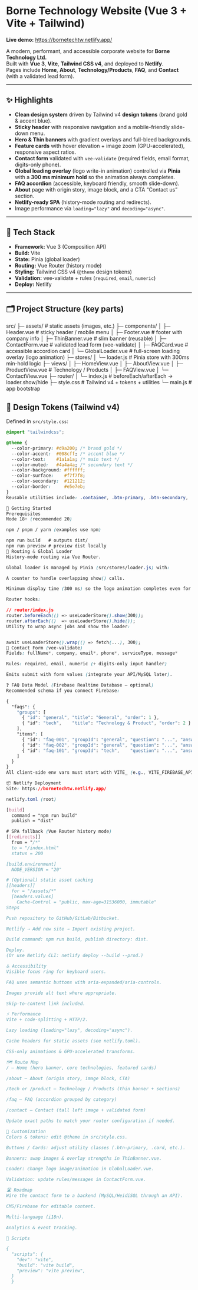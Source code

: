 # Borne Technology Website (Vue 3 + Vite + Tailwind)

**Live demo:** https://bornetechtw.netlify.app/

A modern, performant, and accessible corporate website for **Borne Technology Ltd.**  
Built with **Vue 3**, **Vite**, **Tailwind CSS v4**, and deployed to **Netlify**.  
Pages include **Home**, **About**, **Technology/Products**, **FAQ**, and **Contact** (with a validated lead form).

---

## ✨ Highlights

- **Clean design system** driven by Tailwind v4 **design tokens** (brand gold & accent blue).
- **Sticky header** with responsive navigation and a mobile-friendly slide-down menu.
- **Hero & Thin banners** with gradient overlays and full-bleed backgrounds.
- **Feature cards** with hover elevation + image zoom (GPU-accelerated), responsive aspect ratios.
- **Contact form** validated with `vee-validate` (required fields, email format, digits-only phone).
- **Global loading overlay** (logo write-in animation) controlled via **Pinia** with a **300 ms minimum hold** so the animation always completes.
- **FAQ accordion** (accessible, keyboard friendly, smooth slide-down).
- **About** page with origin story, image block, and a CTA “Contact us” section.
- **Netlify-ready SPA** (history-mode routing and redirects).
- Image performance via `loading="lazy"` and `decoding="async"`.

---

## 🧱 Tech Stack

- **Framework:** Vue 3 (Composition API)
- **Build:** Vite
- **State:** Pinia (global loader)
- **Routing:** Vue Router (history mode)
- **Styling:** Tailwind CSS v4 (`@theme` design tokens)
- **Validation:** vee-validate + rules (`required`, `email`, `numeric`)
- **Deploy:** Netlify

---

## 🗂️ Project Structure (key parts)

src/
├─ assets/ # static assets (images, etc.)
├─ components/
│ ├─ Header.vue # sticky header / mobile menu
│ ├─ Footer.vue # footer with company info
│ ├─ ThinBanner.vue # slim banner (reusable)
│ ├─ ContactForm.vue # validated lead form (vee-validate)
│ ├─ FAQCard.vue # accessible accordion card
│ └─ GlobalLoader.vue # full-screen loading overlay (logo animation)
├─ stores/
│ └─ loader.js # Pinia store with 300ms min-hold logic
├─ views/
│ ├─ HomeView.vue
│ ├─ AboutView.vue
│ ├─ ProductView.vue # Technology / Products
│ ├─ FAQView.vue
│ └─ ContactView.vue
├─ router/
│ └─ index.js # beforeEach/afterEach → loader.show/hide
├─ style.css # Tailwind v4 + tokens + utilities
└─ main.js # app bootstrap

## 🎨 Design Tokens (Tailwind v4)

Defined in `src/style.css`:

```css
@import "tailwindcss";

@theme {
  --color-primary: #d9a200; /* brand gold */
  --color-accent:  #008cff; /* accent blue */
  --color-text:    #1a1a1a; /* main text */
  --color-muted:   #4a4a4a; /* secondary text */
  --color-background: #ffffff;
  --color-surface:    #f7f7f8;
  --color-secondary:  #121212;
  --color-border:     #e5e7eb;
}
Reusable utilities include: .container, .btn-primary, .btn-secondary, .input, .card, .section-title, .section-subtle, and loader animation classes (pure Tailwind utilities).

🚀 Getting Started
Prerequisites
Node 18+ (recommended 20)

npm / pnpm / yarn (examples use npm)

npm run build   # outputs dist/
npm run preview # preview dist locally
🔁 Routing & Global Loader
History-mode routing via Vue Router.

Global loader is managed by Pinia (src/stores/loader.js) with:

A counter to handle overlapping show() calls.

Minimum display time (300 ms) so the logo animation completes even for instant navigations.

Router hooks:

// router/index.js
router.beforeEach(() => useLoaderStore().show(300));
router.afterEach(()  => useLoaderStore().hide());
Utility to wrap async jobs and show the loader:


await useLoaderStore().wrap(() => fetch(...), 300);
📩 Contact Form (vee-validate)
Fields: fullName*, company, email*, phone*, serviceType, message*

Rules: required, email, numeric (+ digits-only input handler)

Emits submit with form values (integrate your API/MySQL later).

❓ FAQ Data Model (Firebase Realtime Database – optional)
Recommended schema if you connect Firebase:

{
  "faqs": {
    "groups": [
      { "id": "general", "title": "General", "order": 1 },
      { "id": "tech",    "title": "Technology & Product", "order": 2 }
    ],
    "items": [
      { "id": "faq-001", "groupId": "general", "question": "...", "answer": "...", "order": 1 },
      { "id": "faq-002", "groupId": "general", "question": "...", "answer": "...", "order": 2 },
      { "id": "faq-101", "groupId": "tech",    "question": "...", "answer": "...", "order": 1 }
    ]
  }
}
All client-side env vars must start with VITE_ (e.g., VITE_FIREBASE_API_KEY).

📦 Netlify Deployment
Site: https://bornetechtw.netlify.app/

netlify.toml (root)

[build]
  command = "npm run build"
  publish = "dist"

# SPA fallback (Vue Router history mode)
[[redirects]]
  from = "/*"
  to = "/index.html"
  status = 200

[build.environment]
  NODE_VERSION = "20"

# (Optional) static asset caching
[[headers]]
  for = "/assets/*"
  [headers.values]
    Cache-Control = "public, max-age=31536000, immutable"
Steps

Push repository to GitHub/GitLab/Bitbucket.

Netlify → Add new site → Import existing project.

Build command: npm run build, publish directory: dist.

Deploy.
(Or use Netlify CLI: netlify deploy --build --prod.)

♿ Accessibility
Visible focus ring for keyboard users.

FAQ uses semantic buttons with aria-expanded/aria-controls.

Images provide alt text where appropriate.

Skip-to-content link included.

⚡ Performance
Vite + code-splitting + HTTP/2.

Lazy loading (loading="lazy", decoding="async").

Cache headers for static assets (see netlify.toml).

CSS-only animations & GPU-accelerated transforms.

🗺️ Route Map
/ — Home (hero banner, core technologies, featured cards)

/about — About (origin story, image block, CTA)

/tech or /product — Technology / Products (thin banner + sections)

/faq — FAQ (accordion grouped by category)

/contact — Contact (tall left image + validated form)

Update exact paths to match your router configuration if needed.

🔧 Customization
Colors & tokens: edit @theme in src/style.css.

Buttons / Cards: adjust utility classes (.btn-primary, .card, etc.).

Banners: swap images & overlay strengths in ThinBanner.vue.

Loader: change logo image/animation in GlobalLoader.vue.

Validation: update rules/messages in ContactForm.vue.

🛣️ Roadmap
Wire the contact form to a backend (MySQL/HeidiSQL through an API).

CMS/Firebase for editable content.

Multi-language (i18n).

Analytics & event tracking.

📝 Scripts

{
  "scripts": {
    "dev": "vite",
    "build": "vite build",
    "preview": "vite preview",
  }
  }
```

